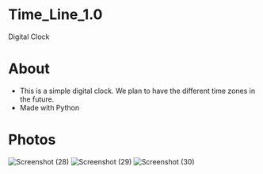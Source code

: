 # Time_Line_1.0
Digital Clock

# About
- This is a simple digital clock. We plan to have the different time zones in the future.
- Made with Python


# Photos

![Screenshot (28)](https://user-images.githubusercontent.com/73581388/99829753-5b657880-2b65-11eb-8b24-4ef3e5b94c7b.png)
![Screenshot (29)](https://user-images.githubusercontent.com/73581388/99829636-36710580-2b65-11eb-8465-074c9689cfb6.png)
![Screenshot (30)](https://user-images.githubusercontent.com/73581388/99829639-37a23280-2b65-11eb-8dff-10add8468e93.png)
